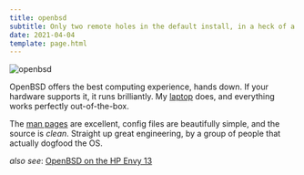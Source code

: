 ```yaml
---
title: openbsd
subtitle: Only two remote holes in the default install, in a heck of a long time!
date: 2021-04-04
template: page.html
---
```


![openbsd](https://x.icyphox.sh/71cme.gif)

OpenBSD offers the best computing experience, hands down. If your
hardware supports it, it runs brilliantly. My
[laptop](/wiki/tools/laptop) does, and everything works perfectly
out-of-the-box.

The [man pages](https://man.openbsd.org) are excellent, config files are
beautifully simple, and the source is _clean_. Straight up great
engineering, by a group of people that actually dogfood the OS.

_also see_: [OpenBSD on the HP Envy 13](/blog/openbsd-hp-envy/)
